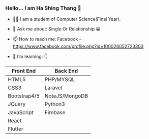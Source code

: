 ### Hello... I am Ha Shing Thang 👋

- 👨‍🎓 I am a student of Computer Science(Final Year).
- 💬 Ask me about: Single Or Relationship 😁
- 📫 How to reach me: Facebook - https://www.facebook.com/profile.php?id=100026052723303

- 🌱 I’m learning:  👇 

 |  Front End  |  Back End       |      
 | ----------- | --------------- |     
 | HTML5       | PHP/MYSQL       |
 | CSS3        | Laravel         |
 | Bootstrap4/5| NoteJS/MongoDB  |
 | JQuery      | Python3         |
 | JavaScript  | Firebase        |
 | React       |                 |
 | Flutter     |                 |

<!--- 
- 😄 Pronouns: JOHST 
- ⚡ Fun fact: I spend to watch comedy movies for two hours in a day.
React, Laravel, NoteJs and Flutter.
👯 I’m looking to collaborate on .
- 🤔 I’m looking for help with
 ... -->
